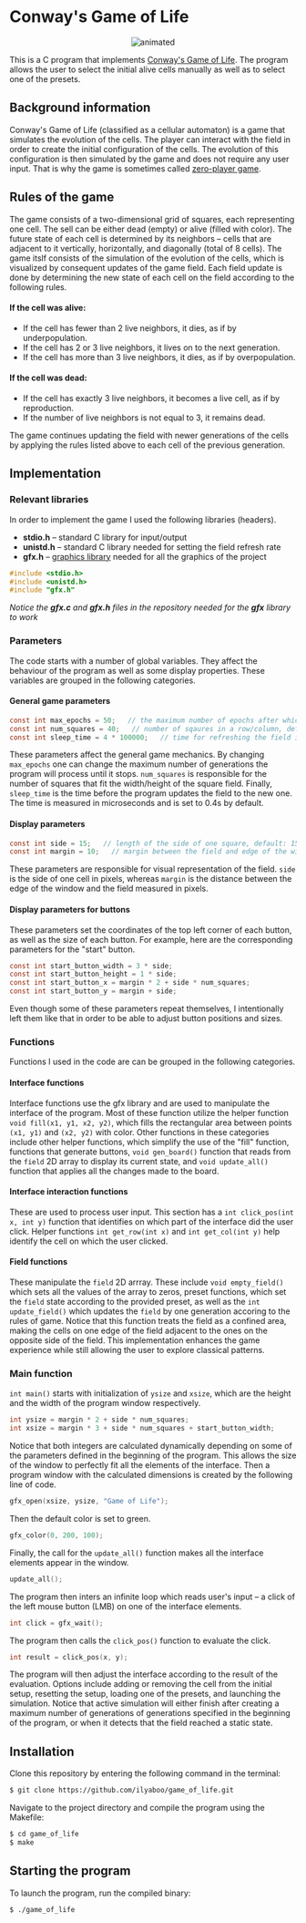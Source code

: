 # Conway's Game of Life

<p align = "center">
  <img src = "https://user-images.githubusercontent.com/108785038/231276491-bca083cc-e542-4292-8936-b434bfd6596c.gif" alt = "animated" />
</p>
  
This is a C program that implements [Conway's Game of Life](https://en.wikipedia.org/wiki/Conway%27s_Game_of_Life). The program allows the user to select the initial alive cells manually as well as to select one of the presets.

## Background information

Conway's Game of Life (classified as a cellular automaton) is a game that simulates the evolution of the cells. The player can interact with the field in order to create the initial configuration of the cells. The evolution of this configuration is then simulated by the game and does not require any user input. That is why the game is sometimes called [zero-player game](https://en.wikipedia.org/wiki/Zero-player_game).

## Rules of the game

The game consists of a two-dimensional grid of squares, each representing one cell. The sell can be either dead (empty) or alive (filled with color). The future state of each cell is determined by its neighbors – cells that are adjacent to it vertically, horizontally, and diagonally (total of 8 cells). The game itslf consists of the simulation of the evolution of the cells, which is visualized by consequent updates of the game field. Each field update is done by determining the new state of each cell on the field according to the following rules.
#### If the cell was alive:
- If the cell has fewer than 2 live neighbors, it dies, as if by underpopulation.
- If the cell has 2 or 3 live neighbors, it lives on to the next generation.
- If the cell has more than 3 live neighbors, it dies, as if by overpopulation.
#### If the cell was dead:
- If the cell has exactly 3 live neighbors, it becomes a live cell, as if by reproduction.
- If the number of live neighbors is not equal to 3, it remains dead.

The game continues updating the field with newer generations of the cells by applying the rules listed above to each cell of the previous generation.

## Implementation

### Relevant libraries

In order to implement the game I used the following libraries (headers).
- **stdio.h** – standard C library for input/output
- **unistd.h** – standard C library needed for setting the field refresh rate
- **gfx.h** – [graphics library](https://www3.nd.edu/~dthain/courses/cse20211/fall2013/gfx/) needed for all the graphics of the project
```c
#include <stdio.h>
#include <unistd.h>
#include "gfx.h"
```
*Notice the **gfx.c** and **gfx.h** files in the repository needed for the **gfx** library to work*

### Parameters

The code starts with a number of global variables. They affect the behaviour of the program as well as some display properties. These variables are grouped in the following categories.

#### General game parameters
```c
const int max_epochs = 50;   // the maximum number of epochs after which the program stops, default: 50
const int num_squares = 40;   // number of sqaures in a row/column, default: 40
const int sleep_time = 4 * 100000;   // time for refreshing the field in microseconds, default: 0.4s
```
These parameters affect the general game mechanics. By changing `max_epochs` one can change the maximum number of generations the program will process until it stops. `num_squares` is responsible for the number of squares that fit the width/height of the square field. Finally, `sleep_time` is the time before the program updates the field to the new one. The time is measured in microseconds and is set to 0.4s by default.

#### Display parameters
```c
const int side = 15;   // length of the side of one square, default: 15
const int margin = 10;   // margin between the field and edge of the window, default: 10
```
These parameters are responsible for visual representation of the field. `side` is the side of one cell in pixels, whereas `margin` is the distance between the edge of the window and the field measured in pixels.

#### Display parameters for buttons

These parameters set the coordinates of the top left corner of each button, as well as the size of each button. For example, here are the corresponding parameters for the "start" button.
```c
const int start_button_width = 3 * side;
const int start_button_height = 1 * side;
const int start_button_x = margin * 2 + side * num_squares;
const int start_button_y = margin + side;
```
Even though some of these parameters repeat themselves, I intentionally left them like that in order to be able to adjust button positions and sizes.

### Functions

Functions I used in the code are can be grouped in the following categories.
#### Interface functions
Interface functions use the gfx library and are used to manipulate the interface of the program. Most of these function utilize the helper function `void fill(x1, y1, x2, y2)`, which fills the rectangular area between points `(x1, y1)` and `(x2, y2)` with color. Other functions in these categories include other helper functions, which simplify the use of the "fill" function, functions that generate buttons, `void gen_board()` function that reads from the `field` 2D array to display its current state, and `void update_all()` function that applies all the changes made to the board.
#### Interface interaction functions
These are used to process user input. This section has a `int click_pos(int x, int y)` function that identifies on which part of the interface did the user click. Helper functions `int get_row(int x)` and `int get_col(int y)` help identify the cell on which the user clicked.
#### Field functions
These manipulate the `field` 2D arrray. These include `void empty_field()` which sets all the values of the array to zeros, preset functions, which set the `field` state according to the provided preset, as well as the `int update_field()` which updates the `field` by one generation accoring to the rules of game. Notice that this function treats the field as a confined area, making the cells on one edge of the field adjacent to the ones on the opposite side of the field. This implementation enhances the game experience while still allowing the user to explore classical patterns.

### Main function

`int main()` starts with initialization of `ysize` and `xsize`, which are the height and the width of the program window respectively.
```c
int ysize = margin * 2 + side * num_squares;
int xsize = margin * 3 + side * num_squares + start_button_width;
```
Notice that both integers are calculated dynamically depending on some of the parameters defined in the beginning of the program. This allows the size of the window to perfectly fit all the elements of the interface.
Then a program window with the calculated dimensions is created by the following line of code.
```c
gfx_open(xsize, ysize, "Game of Life");
```
Then the default color is set to green.
```c
gfx_color(0, 200, 100);
```
Finally, the call for the `update_all()` function makes all the interface elements appear in the window.
```c
update_all();
```
The program then inters an infinite loop which reads user's input – a click of the left mouse button (LMB) on one of the interface elements.
```c
int click = gfx_wait();
```
The program then calls the ```click_pos()``` function to evaluate the click.
```c
int result = click_pos(x, y);
```
The program will then adjust the interface according to the result of the evaluation. Options include adding or removing the cell from the initial setup, resetting the setup, loading one of the presets, and launching the simulation. Notice that active simulation will either finish after creating a maximum number of generations of generations specified in the beginning of the program, or when it detects that the field reached a static state.

## Installation

Clone this repository by entering the following command in the terminal:

```bash
$ git clone https://github.com/ilyaboo/game_of_life.git
```
Navigate to the project directory and compile the program using the Makefile:

```bash
$ cd game_of_life
$ make
```

## Starting the program

To launch the program, run the compiled binary:

```bash
$ ./game_of_life
```

## 
